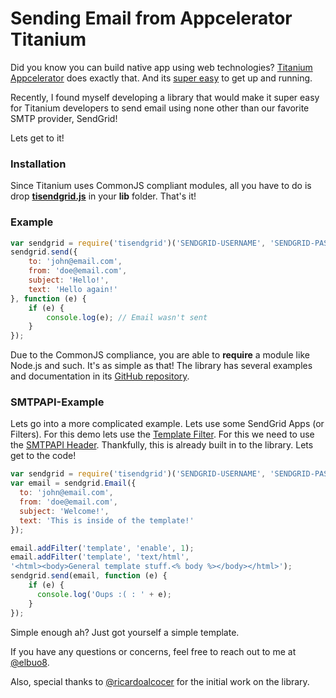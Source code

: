 # Sending Email from Appcelerator Titanium

Did you know you can build native app using web technologies?
[Titanium Appcelerator](http://www.appcelerator.com/titanium/)
does exactly that. And its [super easy](http://docs.appcelerator.com/titanium/latest/#!/guide/Quick_Start)
to get up and running.

Recently, I found myself developing a library that would make it
super easy for Titanium developers to send email using none other
than our favorite SMTP provider, SendGrid!

Lets get to it!

### Installation

Since Titanium uses CommonJS compliant modules, all you have to do
is drop **[tisendgrid.js](https://raw.githubusercontent.com/sendgrid/ti.sendgrid/master/app/lib/tisendgrid.js)**
in your **lib** folder. That's it!

### Example

```javascript
var sendgrid = require('tisendgrid')('SENDGRID-USERNAME', 'SENDGRID-PASSOWORD');
sendgrid.send({
    to: 'john@email.com',
    from: 'doe@email.com',
    subject: 'Hello!',
    text: 'Hello again!'
}, function (e) {
    if (e) {
        console.log(e); // Email wasn't sent
    }
});
```

Due to the CommonJS compliance, you are able to **require** a module like Node.js and such.
It's as simple as that! The library has several examples and documentation in its
[GitHub repository](https://github.com/sendgrid/ti.sendgrid).

### SMTPAPI-Example

Lets go into a more complicated example. Lets use some SendGrid Apps (or Filters).
For this demo lets use the [Template Filter](http://sendgrid.com/docs/API_Reference/SMTP_API/apps.html#template).
For this we need to use the [SMTPAPI Header](http://sendgrid.com/docs/API_Reference/SMTP_API/index.html).
Thankfully, this is already built in to the library. Lets get to the code!

```javascript
var sendgrid = require('tisendgrid')('SENDGRID-USERNAME', 'SENDGRID-PASSOWORD');
var email = sendgrid.Email({
  to: 'john@email.com',
  from: 'doe@email.com',
  subject: 'Welcome!',
  text: 'This is inside of the template!'
});

email.addFilter('template', 'enable', 1);
email.addFilter('template', 'text/html',
'<html><body>General template stuff.<% body %></body></html>');
sendgrid.send(email, function (e) {
    if (e) {
      console.log('Oups :( : ' + e);
    }
});
```

Simple enough ah? Just got yourself a simple template.

If you have any questions or concerns, feel free to reach out to me at [@elbuo8](https://twitter.com/elbuo8).

Also, special thanks to [@ricardoalcocer](https://twitter.com/ricardoalcocer) for the initial work on the library.
